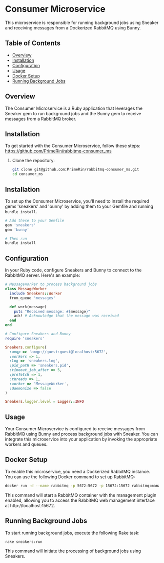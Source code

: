 # Consumer Microservice

This microservice is responsible for running background jobs using Sneaker and receiving messages from a Dockerized RabbitMQ using Bunny.

## Table of Contents

- [Overview](#overview)
- [Installation](#installation)
- [Configuration](#configuration)
- [Usage](#usage)
- [Docker Setup](#docker-setup)
- [Running Background Jobs](#running-background-jobs)

## Overview

The Consumer Microservice is a Ruby application that leverages the Sneaker gem to run background jobs and the Bunny gem to receive messages from a RabbitMQ broker.

## Installation

To get started with the Consumer Microservice, follow these steps:
https://github.com/PrimeRin/rabbitmq-consumer_ms
1. Clone the repository:

   ```bash
   git clone git@github.com:PrimeRin/rabbitmq-consumer_ms.git
   cd consumer_ms
   ```

## Installation

To set up the Consumer Microservice, you'll need to install the required gems 'sneakers' and 'bunny' by adding them to your Gemfile and running `bundle install`.

```ruby
# Add these to your Gemfile
gem 'sneakers'
gem 'bunny'

# Then run
bundle install
```
## Configuration

In your Ruby code, configure Sneakers and Bunny to connect to the RabbitMQ server. Here's an example:

```ruby
# MessageWorker to process background jobs
class MessageWorker
  include Sneakers::Worker
  from_queue 'messages'

  def work(message)
    puts "Received message: #{message}"
    ack! # Acknowledge that the message was received
  end
end

# Configure Sneakers and Bunny
require 'sneakers'

Sneakers.configure(
  :amqp => 'amqp://guest:guest@localhost:5672',
  :workers => 1,
  :log => 'sneakers.log',
  :pid_path => 'sneakers.pid',
  :timeout_job_after => 5,
  :prefetch => 1,
  :threads => 1,
  :worker => 'MessageWorker',
  :daemonize => false
)

Sneakers.logger.level = Logger::INFO
```
## Usage

Your Consumer Microservice is configured to receive messages from RabbitMQ using Bunny and process background jobs with Sneaker. You can integrate this microservice into your application by invoking the appropriate workers and queues.

## Docker Setup

To enable this microservice, you need a Dockerized RabbitMQ instance. You can use the following Docker command to set up RabbitMQ:

```bash
docker run -d --name rabbitmq -p 5672:5672 -p 15672:15672 rabbitmq:management
```
This command will start a RabbitMQ container with the management plugin enabled, allowing you to access the RabbitMQ web management interface at http://localhost:15672.

## Running Background Jobs

To start running background jobs, execute the following Rake task:

```bash
rake sneakers:run
```
This command will initiate the processing of background jobs using Sneakers.
